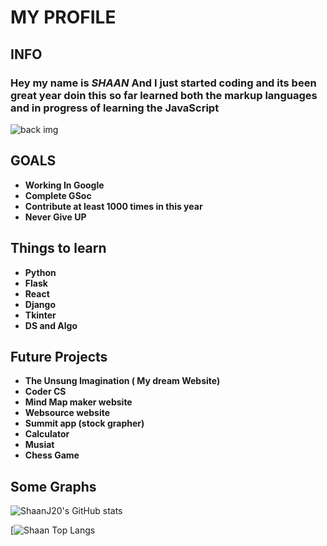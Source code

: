 # MY PROFILE #
## INFO ##
### Hey my name is ***SHAAN*** And I just started coding and its been great year doin this so far learned both the markup languages and in progress of learning the JavaScript ###
![back img](https://user-images.githubusercontent.com/75380879/110635517-33ac2600-81d1-11eb-9a59-5efab784bdf6.png)

## GOALS ##
- **Working In Google**
- **Complete GSoc**
- **Contribute at least 1000 times in this year**
- **Never Give UP**


## Things to learn ##
- **Python**
- **Flask**
- **React**
- **Django**
- **Tkinter**
- **DS and Algo**

## Future Projects ##
- **The Unsung Imagination ( My dream Website)**
- **Coder CS**
- **Mind Map maker website**
- **Websource website**
- **Summit app (stock grapher)**
- **Calculator**
- **Musiat**
- **Chess Game**

## Some Graphs ##


![ShaanJ20's GitHub stats](https://github-readme-stats.vercel.app/api?username=ShaanJ20&theme=tokyonight&show_icons=true)

[![Shaan Top Langs](https://github-readme-stats.vercel.app/api/top-langs/?username=ShaanJ20&layout=compact//github.com/ShaanJ20/github-readme-stats)





